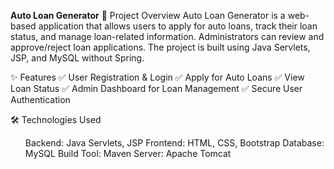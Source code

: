 <B>Auto Loan Generator</B>
📌 Project Overview
Auto Loan Generator is a web-based application that allows users to apply for auto loans, track their loan status, and manage loan-related information. Administrators can review and approve/reject loan applications. The project is built using Java Servlets, JSP, and MySQL without Spring.

✨ Features
✅ User Registration & Login
✅ Apply for Auto Loans
✅ View Loan Status
✅ Admin Dashboard for Loan Management
✅ Secure User Authentication

🛠️ Technologies Used
<ul>
Backend: Java Servlets, JSP
Frontend: HTML, CSS, Bootstrap
Database: MySQL
Build Tool: Maven
Server: Apache Tomcat
</ul>
